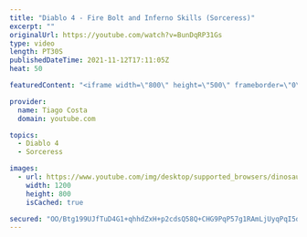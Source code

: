 ```yaml
---
title: "Diablo 4 - Fire Bolt and Inferno Skills (Sorceress)"
excerpt: ""
originalUrl: https://youtube.com/watch?v=BunDqRP31Gs
type: video
length: PT30S
publishedDateTime: 2021-11-12T17:11:05Z
heat: 50

featuredContent: "<iframe width=\"800\" height=\"500\" frameborder=\"0\" src=\"https://www.youtube.com/embed/BunDqRP31Gs\" allow=\"accelerometer; autoplay; encrypted-media; gyroscope; picture-in-picture\" allowfullscreen></iframe>"

provider:
  name: Tiago Costa
  domain: youtube.com

topics:
  - Diablo 4
  - Sorceress

images:
  - url: https://www.youtube.com/img/desktop/supported_browsers/dinosaur.png
    width: 1200
    height: 800
    isCached: true

secured: "OO/Btg199UJfTuD4G1+qhhdZxH+p2cdsQ58Q+CHG9PqP57g1RAmLjUyqPqI5dafWtJpSRCTG2KJhJLV2g6McNACi/1eXnMU+VQXfwvRGQ+OQhkTNOcN1EH3xhr1lhE6zpXqklvyjfhhmoB2PApE5Ub2Bk0G1YifXwR13B7aET8JOctj13pW1BuuBulsAd2qT3Gl18REgA+zlTmjSD9+QLL3LMpZ6p7goJ9Ty0GUgKWJ2xzIstVkofcsgLhIUKUAfN2f84Ga/k78FuD62MhBNxOF286wWguzbN6bQS646yY/uUkpDLxRWF5ByFyzBY1qfet2a5SfpQwLw3cMptmW3bx2If1k8B//scFSQTCdkq6s16UG8DpvFNlikRkiyDTF2oDdSjOz4nqvIaIraey5mUYZ9ZakyFfbBOw0/Pt3R6aA=;smi/Kc6pFWMp5Eu4R0xjzg=="
---
```


